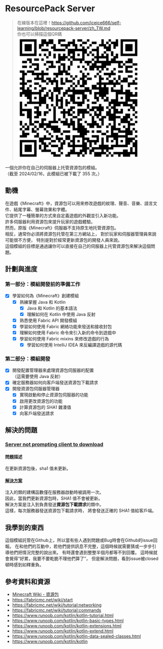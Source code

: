 
# ResourcePack Server

> 在線版本在這裡！https://github.com/iceice666/self-learning/blob/resourcepack-server/zh_TW.md  
> 你也可以掃描這個QR碼  
> ![](qrcode_zh.png)

一個允許你在自己的伺服器上托管資源包的模組。  
（截至 2024/02/16，此模組已被下載了 355 次。）  

## 動機

在遊戲《Minecraft》中，資源包可以用來修改遊戲的紋理、聲音、音樂、語言文件、結尾字幕、螢幕效果和字體。  
它提供了一種簡單的方式來自定義遊戲的外觀並引入新功能。  
許多伺服器利用資源包來提升玩家的遊戲體驗。  
然而，原版《Minecraft》伺服器不支持原生地托管資源包。  
相反，通常你必須將資源包托管在第三方網站上，
對於玩家和伺服器管理員來說可能很不方便，
特別是對於經常更新資源包的開發人員來說。  
這個模組的目標是通過讓你可以直接在自己的伺服器上托管資源包來解決這個問題。

## 計劃與進度

### 第一部分：模組開發前的準備工作

- [x] 學習如何為《Minecraft》創建模組
    - [x] 熟練掌握 Java 和 Kotlin
        - [x] Java 和 Kotlin 的基本語法
        - [x] 理解如何在 Kotlin 中使用 Java 反射
    - [x] 熟悉使用 Fabric API 開發模組
    - [x] 學習如何使用 Fabric 網絡功能來發送和接收封包
    - [x] 理解如何使用 Fabric 命令來引入新的命令到遊戲中
    - [x] 學習如何使用 Fabric mixins 來修改遊戲的行為
        - [x] 學習如何使用 IntelliJ IDEA 來反編譯遊戲的源代碼

### 第二部分：模組開發

- [x] 開發配置管理器來處理資源包伺服器的配置  
      （這需要使用 Java 反射）
- [x] 確定服務器如何向客戶端發送資源包下載請求
- [x] 開發資源包伺服器管理器
    - [x] 實現啟動和停止資源包伺服器的功能
    - [x] 啟用更改資源包的功能
    - [x] 計算資源包的 SHA1 雜湊值
    - [x] 向客戶端發送請求

## 解決的問題

### [Server not prompting client to download](https://github.com/iceice666/resourcepack-server/issues/3) 

#### 問題描述

在更新資源包後，sha1 值未更新。

#### [解決方案](https://github.com/iceice666/resourcepack-server/pull/4/commits/91e0ff98ac171994bc61f9500f04c04ce6767dfc)  

注入的類的建構函數僅在服務器啟動時被調用一次。  
因此，當我們更新資源包時，SHA1 值不會被更新。  
解決方案是注入到負責發送**資源包下載請求**的類中。  
這樣，每次服務器發送資源包下載請求時，
將會發送正確的 SHA1 值給客戶端。

## 我學到的東西

這個模組託管在Github上，所以當有些人遇到問題或Bug時會在Github的issue回報。
在和他們的互動中，若他們提供訊息不完整，這個時候就需要猜或一步步引導他們把情況完整的說出來。
有時還會遇到整整半個月都等不到回覆。
這時候就會覺得“好累，我要不要乾脆不理他們算了”，
但是解決問題，看到issue被closed頓時感到如釋重負。

## 參考資料和資源

- [Minecraft Wiki - 資源包](https://minecraft.gamepedia.com/Resource_pack)
- https://fabricmc.net/wiki/start
- https://fabricmc.net/wiki/tutorial:networking
- https://fabricmc.net/wiki/tutorial:commands
- https://www.runoob.com/kotlin/kotlin-tutorial.html
- https://www.runoob.com/kotlin/kotlin-basic-types.html
- https://www.runoob.com/kotlin/kotlin-extensions.html
- https://www.runoob.com/kotlin/kotlin-extend.html
- https://www.runoob.com/kotlin/kotlin-data-sealed-classes.html
- https://www.runoob.com/kotlin/kotlin

